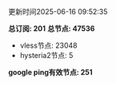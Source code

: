 更新时间2025-06-16 09:52:35

**总订阅: 201**
**总节点: 47536**
- vless节点: 23048
- hysteria2节点: 5

**google ping有效节点: 251**
